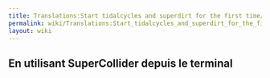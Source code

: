 ```yaml
---
title: Translations:Start tidalcycles and superdirt for the first time/27/fr
permalink: wiki/Translations:Start_tidalcycles_and_superdirt_for_the_first_time/27/fr/
layout: wiki
---
```


## En utilisant SuperCollider depuis le terminal
